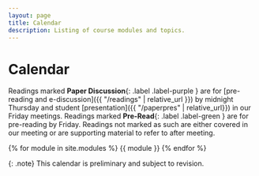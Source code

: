 ```yaml
---
layout: page
title: Calendar
description: Listing of course modules and topics.
---
```


# Calendar

Readings marked **Paper Discussion**{: .label .label-purple } are for
[pre-reading and e-discussion]({{ "/readings" | relative_url }})
by midnight Thursday
and student [presentation]({{ "/paperpres" | relative_url}})
in our Friday meetings.
Readings marked **Pre-Read**{: .label .label-green } are for
pre-reading by Friday.  Readings not marked as such are either covered
in our meeting or are supporting material to refer to after meeting.

{% for module in site.modules %}
{{ module }}
{% endfor %}


{: .note}
This calendar is preliminary and subject to revision.  


